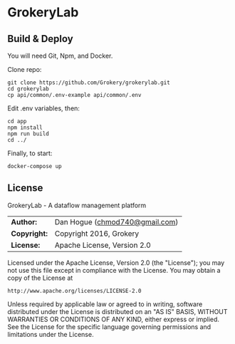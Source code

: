 # GrokeryLab


## Build & Deploy

You will need Git, Npm, and Docker.

Clone repo:

    git clone https://github.com/Grokery/grokerylab.git
    cd grokerylab
    cp api/common/.env-example api/common/.env

Edit .env variables, then:

    cd app
    npm install
    npm run build
    cd ../

Finally, to start:

    docker-compose up


## License

GrokeryLab - A dataflow management platform

|                      |                                          |
|:---------------------|:-----------------------------------------|
| **Author:**          | Dan Hogue (<chmod740@gmail.com>)
| **Copyright:**       | Copyright 2016, Grokery
| **License:**         | Apache License, Version 2.0

Licensed under the Apache License, Version 2.0 (the "License");
you may not use this file except in compliance with the License.
You may obtain a copy of the License at

    http://www.apache.org/licenses/LICENSE-2.0

Unless required by applicable law or agreed to in writing, software
distributed under the License is distributed on an "AS IS" BASIS,
WITHOUT WARRANTIES OR CONDITIONS OF ANY KIND, either express or implied.
See the License for the specific language governing permissions and
limitations under the License.
